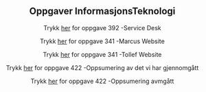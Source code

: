 <html lang="en">
<head>
    <meta charset="UTF-8">
    <meta name="viewport" content="width=device-width, initial-scale=1.0">
    <meta http-equiv="X-UA-Compatible" content="ie=edge">

<center> <h2>Oppgaver InformasjonsTeknologi</h2>

<center>
<body>
    <p>Trykk <a href="https://marcusrams.github.io/Tollef-og-Marcus/392/Github Tutorial.html" target="_blank"> her</a> for oppgave 392 -Service Desk</p> 
    <p>Trykk <a href="https://marcusrams.github.io/Tollef-og-Marcus/341/MarcusFørsteWebsite.html" target="_blank"> her</a> for oppgave 341 -Marcus Website</p>
    <p>Trykk <a href="https://marcusrams.github.io/Tollef-og-Marcus/341-Tollef/TollefF%C3%B8rsteWebsite.html" target="_blank"> her</a> for oppgave 341 -Tollef Website</p>
    <p>Trykk <a href="https://marcusrams.github.io/Tollef-og-Marcus/422/index.html" target="_blank"> her</a> for oppgave 422 -Oppsumering av det vi har gjennomgått</p>
    <p>Trykk <a href="https://marcusrams.github.io/Tollef-og-Marcus/461/framside.html" target="_blank"> her</a> for oppgave 422 -Oppsumering avmgått</p>
    
    
    
    
    
<br>
<br>
<br> 
<br>
<br>
<br>
<br>
<br>
<br>
<br>
<br>
<br>
<br>
<br>
<br>
<br>
<br>
<br>
<br>

</body>

